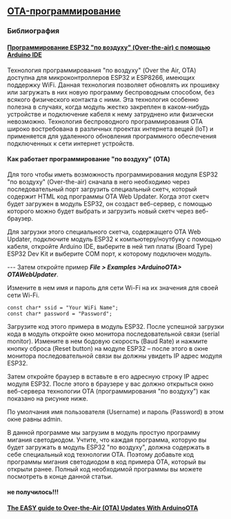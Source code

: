 ## [OTA-программирование](#) 





### Библиография

#### [Программирование ESP32 "по воздуху" (Over-the-air) с помощью Arduino IDE](https://microkontroller.ru/esp32-projects/programmirovanie-esp32-po-vozduhu-over-the-air-s-pomoshhyu-arduino-ide/)

Технология программирования "по воздуху" (Over the Air, OTA) доступна для микроконтроллеров ESP32 и ESP8266, имеющих поддержку WiFi. Данная технология позволяет обновлять их прошивку или загружать в них новую программу беспроводным способом, без всякого физического контакта с ними. Эта технология особенно полезна в случаях, когда модуль жестко закреплен в каком-нибудь устройстве и подключение кабеля к нему затруднено или физически невозможно. Технология беспроводного программирования OTA широко востребована в различных проектах интернета вещей (IoT) и применяется для удаленного обновления программного обеспечения подключенных к сети интернет устройств.

#### Как работает программирование "по воздуху" (OTA)

Для того чтобы иметь возможность программирования модуля ESP32 "по воздуху" (Over-the-air) сначала в него необходимо через последовательный порт загрузить специальный скетч, который содержит HTML код программы OTA Web Updater. Когда этот скетч будет загружен в модуль ESP32, он создаст веб-сервер, с помощью которого можно будет выбрать и загрузить новый скетч через веб-браузер.

Для загрузки этого специального скетча, содержащего OTA Web Updater, подключите модуль ESP32 к компьютеру/ноутбуку с помощью кабеля, откройте Arduino IDE, выберите в ней тип платы (Board Type) ESP32 Dev Kit и выберите COM порт, к которому подключен модуль.

--- Затем откройте пример ***File > Examples >ArduinoOTA> OTAWebUpdater***.

Измените в нем имя и пароль для сети Wi-Fi на их значения для своей сети Wi-Fi.

```
const char* ssid = "Your WiFi Name";
const char* password = "Password";
```

Загрузите код этого примера в модуль ESP32. После успешной загрузки кода в модуль откройте окно монитора последовательной связи (serial monitor). Измените в нем бодовую скорость (Baud Rate) и нажмите кнопку сброса (Reset button) на модуле ESP32 – после этого в окне монитора последовательной связи вы должны увидеть IP адрес модуля ESP32.

Затем откройте браузер в вставьте в его адресную строку IP адрес модуля ESP32. После этого в браузере у вас должно открыться окно веб-сервера технологии OTA (программирования "по воздуху") как показано на рисунке ниже.

По умолчания имя пользователя (Username) и пароль (Password) в этом окне равны admin.

В данной программе мы загрузим в модуль простую программу мигания светодиодом. Учтите, что каждая программа, которую вы будет загружать в модуль ESP32 "по воздуху", должна содержать в себе специальный код технологии OTA. Поэтому добавьте код программы мигания светодиодом в код примера OTA, который вы открыли ранее. Полный код необходимой программы вы можете посмотреть в конце данной статьи.

#### не получилось!!!

#### [The EASY guide to Over-the-Air (OTA) Updates With ArduinoOTA](https://www.programmingelectronics.com/arduinoota/)



